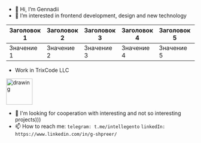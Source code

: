 - 👋 Hi, I’m Gennadii
- 👀 I’m  interested in frontend development, design and new technology


| Заголовок 1 | Заголовок 2 | Заголовок 3 | Заголовок 4 | Заголовок 5 | Заголовок 6 | Заголовок 7 |
|-------------|-------------|-------------|-------------|-------------|-------------|-------------|
| Значение 1  | Значение 2  | Значение 3  | Значение 4  | Значение 5  | Значение 6  | 



- Work in TrixCode LLC 
 <img src="https://avatars.githubusercontent.com/u/48174933?s=200&v=4" alt="drawing" width="70"/>

- 💞️ I'm looking for cooperation with interesting and not so interesting projects)))
- 📫 How to reach me:
```telegram: t.me/intellegento```
```linkedIn: https://www.linkedin.com/in/g-shpreer/```


